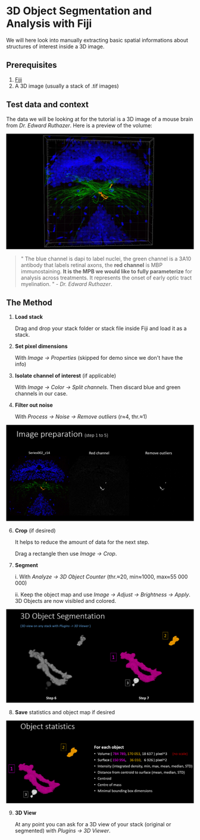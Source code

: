 # 3D Object Segmentation and Analysis with Fiji

We will here look into manually extracting basic spatial informations about structures of interest inside a 3D image. 

## Prerequisites

1. [Fiji](https://imagej.net/Fiji/Downloads)
2. A 3D image (usually a stack of .tif images)

 

## Test data and context

The data we will be looking at for the tutorial is a 3D image of a mouse brain from *Dr. Edward Ruthazer*. Here is a preview of the volume:

![3D Test Image Preview](https://github.com/DCC-Lab/Documentation/blob/master/Sources/HOWTO-3DSegmentation/data3DPreview.png)

> " The blue channel is dapi to label nuclei, the green channel is a 3A10 antibody that labels retinal axons, the **red channel** is MBP immunostaining. **It is the MPB we would like to fully parameterize** for analysis across treatments. It represents the onset of early optic tract myelination. " - *Dr. Edward Ruthazer*.

 

## The Method

1. **Load stack**

   Drag and drop your stack folder or stack file inside Fiji and load it as a stack. 

2. **Set pixel dimensions**

   With *Image -> Properties* (skipped for demo since we don't have the info)

3. **Isolate channel of interest** (if applicable) 

   With *Image -> Color -> Split channels*. Then discard blue and green channels in our case.

5. **Filter out noise**

   With *Process -> Noise -> Remove outliers* (r≈4, thr.≈1)

![](https://github.com/DCC-Lab/Documentation/blob/master/Sources/HOWTO-3DSegmentation/prep.PNG)

6. **Crop** (if desired)

   It helps to reduce the amount of data for the next step.

   Drag a rectangle then use *Image -> Crop*.

7. **Segment**

   i. With *Analyze -> 3D Object Counter* (thr.≈20, min≈1000, max≈55 000 000)

   ii. Keep the object map and use *Image -> Adjust -> Brightness -> Apply*. 3D Objects are now visibled and colored.

![](https://github.com/DCC-Lab/Documentation/blob/master/Sources/HOWTO-3DSegmentation/segment.PNG)

8. **Save** statistics and object map if desired

![](https://github.com/DCC-Lab/Documentation/blob/master/Sources/HOWTO-3DSegmentation/results.PNG)

9. **3D View**

   At any point you can ask for a 3D view of your stack (original or segmented) with *Plugins -> 3D Viewer*.

